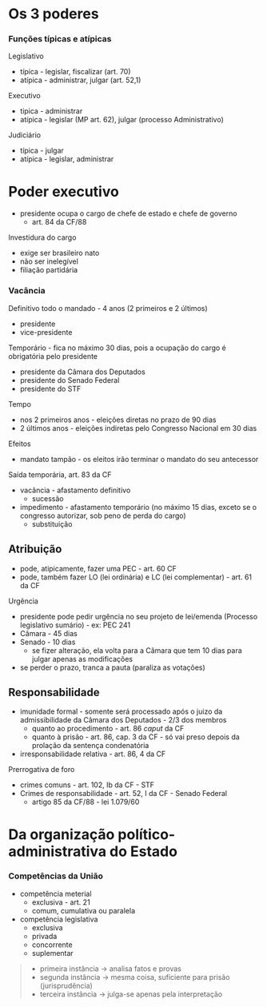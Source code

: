 # Os 3 poderes

### Funções típicas e atípicas
Legislativo
- típica - legislar, fiscalizar (art. 70)
- atípica - administrar, julgar (art. 52,1)

Executivo
- tipica - administrar
- atípica - legislar (MP art. 62), julgar (processo Administrativo)

Judiciário
- típica - julgar
- atípica - legislar, administrar


# Poder executivo
- presidente ocupa o cargo de chefe de estado e chefe de governo
  - art. 84 da CF/88

Investidura do cargo
- exige ser brasileiro nato
- não ser inelegível
- filiação partidária

### Vacância
Definitivo todo o mandado - 4 anos (2 primeiros e 2 últimos)
- presidente
- vice-presidente

Temporário - fica no máximo 30 dias, pois a ocupação do cargo é obrigatória pelo presidente
- presidente da Câmara dos Deputados
- presidente do Senado Federal
- presidente do STF

Tempo
- nos 2 primeiros anos - eleições diretas no prazo de 90 dias
- 2 últimos anos - eleições indiretas pelo Congresso Nacional em 30 dias

Efeitos
- mandato tampão - os eleitos irão terminar o mandato do seu antecessor


Saída temporária, art. 83 da CF
- vacância - afastamento definitivo
  - sucessão
- impedimento - afastamento temporário (no máximo 15 dias, exceto se o congresso autorizar, sob peno de perda do cargo)
  - substituição


## Atribuição
- pode, atipicamente, fazer uma PEC - art. 60 CF
- pode, também fazer LO (lei ordinária) e LC (lei complementar) - art. 61 da CF

Urgência
- presidente pode pedir urgência no seu projeto de lei/emenda (Processo legislativo sumário) - ex: PEC 241
- Câmara - 45 dias
- Senado - 10 dias
  - se fizer alteração, ela volta para a Câmara que tem 10 dias para julgar apenas as modificações
- se perder o prazo, tranca a pauta (paraliza as votações)

## Responsabilidade
- imunidade formal - somente será processado após o juizo da admissibilidade da Câmara dos Deputados - 2/3 dos membros
  - quanto ao procedimento - art. 86 *caput* da CF
  - quanto à prisão - art. 86, cap. 3 da CF - só vai preso depois da prolação da sentença condenatória
- irresponsabilidade relativa - art. 86, 4 da CF

Prerrogativa de foro
- crimes comuns - art. 102, Ib da CF - STF
- Crimes de responsabilidade - art. 52, I da CF - Senado Federal
  - artigo 85 da CF/88 - lei 1.079/60


# Da organização político-administrativa do Estado

### Competências da União
- competência meterial
  - exclusiva - art. 21
  - comum, cumulativa ou paralela
- competência legislativa
  - exclusiva
  - privada
  - concorrente
  - suplementar


> - primeira instância -> analisa fatos e provas
> - segunda instância -> mesma coisa, suficiente para prisão (jurisprudência)
> - terceira instância -> julga-se apenas pela interpretação